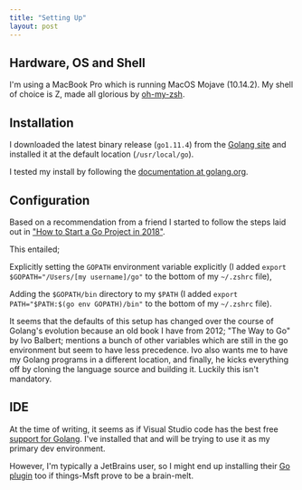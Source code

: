 ```yaml
---
title: "Setting Up"
layout: post
---
```


## Hardware, OS and Shell

I'm using a MacBook Pro which is running MacOS Mojave (10.14.2).  My shell of choice is Z, made all glorious by [oh-my-zsh](https://ohmyz.sh/).

## Installation

I downloaded the latest binary release (`go1.11.4`) from the [Golang site](https://golang.org/dl/) and installed it at the default location (`/usr/local/go`).

I tested my install by following the [documentation at golang.org](https://golang.org/doc/install#testing).

## Configuration

Based on a recommendation from a friend I started to follow the steps laid out in ["How to Start a Go Project in 2018"](https://boyter.org/posts/how-to-start-go-project-2018/).  

This entailed; 

Explicitly setting the `GOPATH` environment variable explicitly (I added `export $GOPATH="/Users/[my username]/go"` to the bottom of my `~/.zshrc` file), 

Adding the `$GOPATH/bin` directory to my `$PATH` (I added `export PATH="$PATH:$(go env GOPATH)/bin"` to the bottom of my `~/.zshrc` file).

It seems that the defaults of this setup has changed over the course of Golang's evolution because an old book I have from 2012; "The Way to Go" by Ivo Balbert; mentions a bunch of other variables which are still in the go environment but seem to have less precedence.  Ivo also wants me to have my Golang programs in a different location, and finally, he kicks everything off by cloning the language source and building it.  Luckily this isn't mandatory.

## IDE
At the time of writing, it seems as if Visual Studio code has the best free [support for Golang](https://marketplace.visualstudio.com/items?itemName=ms-vscode.Go).  I've installed that and will be trying to use it as my primary dev environment.

However, I'm typically a JetBrains user, so I might end up installing their [Go plugin](https://plugins.jetbrains.com/plugin/9568-go) too if things-Msft prove to be a brain-melt.